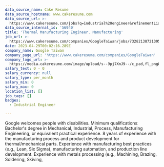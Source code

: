 ```yaml
---
data_source_name: Cake Resume
data_source_hostname: www.cakeresume.com
data_source_url: >-
  https://www.cakeresume.com/jobs?q=industrial%20engineer&refinementList%5Blang_name%5D%5B0%5D=English&refinementList%5Bsalary_type%5D=per_year
data_source_internal_id: '56940'
title: 'Thermal Manufacturing Engineer, Manufacturing'
job_url: >-
  https://www.cakeresume.com/companies/GoogleTaiwan/jobs/73282138721395398-thermal-manufacturing-engineer-manufacturing
date: 2023-04-29T00:02:16.289Z
company_name: Google Taiwan
company_page_url: 'https://www.cakeresume.com/companies/GoogleTaiwan'
company_logo_url: >-
  https://media.cakeresume.com/image/upload/s--9pj7XnJ9--/c_pad,fl_png8,h_200,w_200/v1568707905/symvi9tbcfy1zxem1zul.png
salary_text: 0 - 0
salary_currency: null
salary_type: per_month
salary_min: 0
salary_max: 0
location_list: []
job_tags: []
badges:
  - Industrial Engineer

---
```


Google welcomes people with disabilities. Minimum qualifications: Bachelor's degree in Mechanical, Industrial, Process, Manufacturing Engineering, or equivalent practical experience. 8 years of experience with the manufacturing process and product development for thermal/mechanical parts. Experience with manufacturing best practices (e.g., Lean, Six Sigma), manufacturing automation, and production line development. Experience with metals processing (e.g., Machining, Brazing, Soldering, Skiving, 